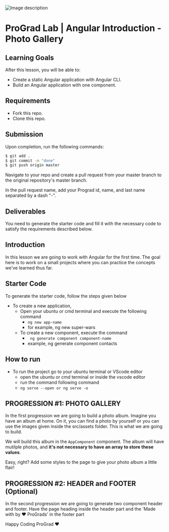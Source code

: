 ![Image description](https://i1.faceprep.in/ProGrad/face-logo-resized.png)

# ProGrad Lab | Angular Introduction - Photo Gallery



## Learning Goals

After this lesson, you will be able to:

- Create a static Angular application with Angular CLI.
- Build an Angular application with one component.

## Requirements

- Fork this repo.
- Clone this repo.

## Submission

Upon completion, run the following commands:

```bash
$ git add .
$ git commit -m "done"
$ git push origin master
```

Navigate to your repo and create a pull request from your master branch to the original repository's master branch.

In the pull request name, add your Prograd id, name, and last name separated by a dash "-".

## Deliverables

You need to generate the starter code and fill it with the necessary code to satisfy the requirements described below.

## Introduction

In this lesson we are going to work with Angular for the first time. The goal here is to work on a small projects where you can practice the concepts we've learned thus far.

## Starter Code

To generate the starter code, follow the steps given below

- To create a new application,
    - Open your ubuntu or cmd terminal and execute the following command
      - ```ng new app-name```
      - for example, ng new super-wars
    - To create a new component, execute the command 
      - ``` ng generate component component-name```
      - example, ng generate component contacts
      
## How to run

- To run the project go to your ubuntu terminal or VScode editor
    - open the ubuntu or cmd terminal or inside the vscode editor
    - run the command following command
    - ```ng serve --open or ng serve -o```


## PROGRESSION #1: PHOTO GALLERY

In the first progression we are going to build a photo album. Imagine you have an album at home. On it, you can find a photo by yourself or you can use the images given inside the src/assets folder. This is what we are going to build.

We will build this album in the `AppComponent` component. The album will have mutilple photos, and **it's not necessary to have an array to store these values**.

Easy, right? Add some styles to the page to give your photo album a little flair!

## PROGRESSION #2: HEADER and FOOTER (Optional)
In the second progression we are going to generate two component header and footer. Have the page heading inside the header part and the 
'Made with by ❤️ ProGrads' in the footer part



Happy Coding ProGrad ❤️
